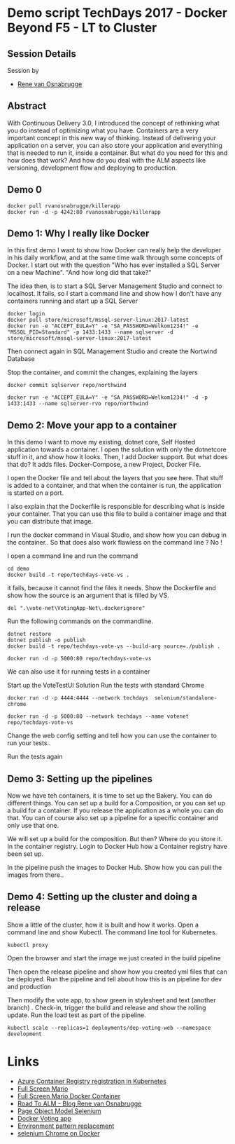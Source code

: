 # Demo script TechDays 2017 - Docker Beyond F5 - LT to Cluster #
## Session Details ##
Session by
* [Rene van Osnabrugge](https://twitter.com/renevo)

## Abstract ##
With Continuous Delivery 3.0, I introduced the concept of rethinking what you do instead of optimizing what you have. Containers are a very important concept in this new way of thinking. Instead of delivering your application on a server, you can also store your application and everything that is needed to run it, inside a container. But what do you need for this and how does that work? And how do you deal with the ALM aspects like versioning, development flow and deploying to production. 

## Demo 0 ##
```
docker pull rvanosnabrugge/killerapp
docker run -d -p 4242:80 rvanosnabrugge/killerapp
```

## Demo 1: Why I really like Docker ##
In this first demo I want to show how Docker can really help the developer in his daily workflow, and at the same time walk through some concepts of Docker.  I start out with the question "Who has ever installed a SQL Server on a new Machine". "And how long did that take?" 

The idea then, is to start a SQL Server Management Studio and connect to localhost. It fails, so I start a command line and show how I don't have any containers running and start up a SQL Server

```
docker login
docker pull store/microsoft/mssql-server-linux:2017-latest
docker run -e "ACCEPT_EULA=Y" -e "SA_PASSWORD=Welkom1234!" -e "MSSQL_PID=Standard" -p 1433:1433 --name sqlserver -d store/microsoft/mssql-server-linux:2017-latest
```


Then connect again in SQL Management Studio and create the Nortwind Database

Stop the container, and commit the changes, explaining the layers

`docker commit sqlserver repo/northwind`

`docker run -e "ACCEPT_EULA=Y" -e "SA_PASSWORD=Welkom1234!" -d -p 1433:1433 --name sqlserver-rvo repo/northwind` 

## Demo 2: Move your app to a container ##
In this demo I want to move my existing, dotnet core, Self Hosted application towards a container. I open the solution with only the dotnetcore stuff in it, and show how it looks. Then, I add Docker support. But what does that do? It adds files. Docker-Compose, a new Project, Docker File.

I open the Docker file and tell about the layers that you see here. That stuff is added to a container, and that when the container is run, the application is started on a port.

I also explain that the Dockerfile is responsible for describing what is inside your container. That you can use this file to build a container image and that you can distribute that image.

I run the docker command in Visual Studio, and show how you can debug in the container.. So that does also work flawless on the command line ? No !

I open a command line and run the command

```
cd demo
docker build -t repo/techdays-vote-vs . 
```
it fails, because it cannot find the files it needs. Show the Dockerfile and show how the source is an argument that is filled by VS.

```
del ".\vote-net\VotingApp-Net\.dockerignore"
```

Run the following commands on the commandline.
```
dotnet restore
dotnet publish -o publish
docker build -t repo/techdays-vote-vs --build-arg source=./publish .  

docker run -d -p 5000:80 repo/techdays-vote-vs
```

We can also use it for running tests in a container

Start up the VoteTestUI Solution
Run the tests with standard Chrome

```
docker run -d -p 4444:4444 --network techdays  selenium/standalone-chrome 

docker run -d -p 5000:80 --network techdays --name votenet repo/techdays-vote-vs
```

Change the web config setting and tell how you can use the container to run your tests..

Run the tests again 

## Demo 3: Setting up the pipelines ##
Now we have teh containers, it is time to set up the Bakery. You can do different things. You can set up a build for a Composition, or you can set up a build for a container. If you release the application as a whole you can do that. You can of course also set up a pipeline for a specific container and only use that one.

We will set up a build for the composition. But then? Where do you store it. In the container registry. Login to Docker Hub how a Container registry have been set up. 

In the pipeline push the images to Docker Hub. Show how you can pull the images from there..

## Demo 4: Setting up the cluster and doing a release ##
Show a little of the cluster, how it is built and how it works. Open a command line and show Kubectl. The command line tool for Kubernetes. 

`kubectl proxy`

Open the browser and start the image we just created in the build pipeline 

Then open the release pipeline and show how you created yml files that can be deployed. Run the pipeline and tell about how this is an pipeline for dev and production

Then modify the vote app, to show green in stylesheet and text (another branch) . Check-in, trigger the build and release and show the rolling update. Run the load test as part of the pipeline.


`kubectl scale --replicas=1 deployments/dep-voting-web --namespace development`

# Links #
* [Azure Container Registry registration in Kubernetes](https://kubernetes.io/docs/concepts/containers/images/#using-azure-container-registry-acr)
* [Full Screen Mario](https://kotori.me/mario/)
* [Full Screen Mario Docker Container](https://dockerdemos.github.io/fullscreenmario/)
* [Road To ALM - Blog Rene van Osnabrugge](https://roadtoalm.com)
* [Page Object Model Selenium](https://automatetheplanet.com/page-object-pattern/)
* [Docker Voting app](https://github.com/dockersamples/example-voting-app)
* [Environment pattern replacement](https://docs.docker.com/engine/reference/builder/#environment-replacement)
* [selenium Chrome on Docker](http://underthehood.meltwater.com/blog/2016/11/09/using-docker-with-selenium-server-to-run-your-browser-tests/)